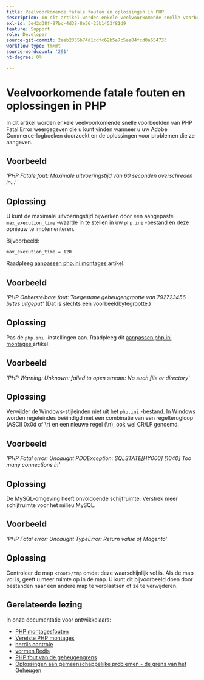 ```yaml
---
title: Veelvoorkomende fatale fouten en oplossingen in PHP
description: In dit artikel worden enkele veelvoorkomende snelle voorbeelden van PHP Fatal Error weergegeven die u kunt vinden wanneer u uw Adobe Commerce-logboeken doorzoekt en de oplossingen voor problemen die ze aangeven.
exl-id: 3e42d38f-97bc-4d38-8e36-23b1453f81d9
feature: Support
role: Developer
source-git-commit: 2aeb2355b74d1cdfc62b5e7c5aa04fcd0a654733
workflow-type: tm+mt
source-wordcount: '291'
ht-degree: 0%

---
```


# Veelvoorkomende fatale fouten en oplossingen in PHP

In dit artikel worden enkele veelvoorkomende snelle voorbeelden van PHP Fatal Error weergegeven die u kunt vinden wanneer u uw Adobe Commerce-logboeken doorzoekt en de oplossingen voor problemen die ze aangeven.

## Voorbeeld

*&#39;PHP Fatale fout: Maximale uitvoeringstijd van 60 seconden overschreden in...&#39;*

## Oplossing

U kunt de maximale uitvoeringstijd bijwerken door een aangepaste `max_execution_time` -waarde in te stellen in uw `php.ini` -bestand en deze opnieuw te implementeren.

Bijvoorbeeld:

`max_execution_time = 120`

Raadpleeg [ aanpassen php.ini montages ](https://experienceleague.adobe.com/nl/docs/commerce-cloud-service/user-guide/configure/app/php-settings) artikel.

## Voorbeeld

*&#39;PHP Onherstelbare fout: Toegestane geheugengrootte van 792723456 bytes uitgeput&#39;* (Dat is slechts een voorbeeldbytegrootte.)

## Oplossing

Pas de `php.ini` -instellingen aan. Raadpleeg dit [ aanpassen php.ini montages ](https://experienceleague.adobe.com/nl/docs/commerce-cloud-service/user-guide/configure/app/php-settings) artikel.

## Voorbeeld

*&#39;PHP Warning: Unknown: failed to open stream: No such file or directory&#39;*

## Oplossing

Verwijder de Windows-stijleinden niet uit het `php.ini` -bestand. In Windows worden regeleindes beëindigd met een combinatie van een regelterugloop (ASCII 0x0d of \r) en een nieuwe regel (\n), ook wel CR/LF genoemd.

## Voorbeeld

*&#39;PHP Fatal error: Uncaught PDOException: SQLSTATE\[HY000\] \[1040\] Too many connections in&#39;*

## Oplossing

De MySQL-omgeving heeft onvoldoende schijfruimte. Verstrek meer schijfruimte voor het milieu MySQL.

## Voorbeeld

*&#39;PHP Fatal error: Uncaught TypeError: Return value of Magento&#39;*

## Oplossing

Controleer de map `<root>/tmp` omdat deze waarschijnlijk vol is. Als de map vol is, geeft u meer ruimte op in de map. U kunt dit bijvoorbeeld doen door bestanden naar een andere map te verplaatsen of ze te verwijderen.

## Gerelateerde lezing

In onze documentatie voor ontwikkelaars:

* [ PHP montagesfouten ](https://experienceleague.adobe.com/nl/docs/commerce-knowledge-base/kb/troubleshooting/overview)
* [ Vereiste PHP montages ](https://experienceleague.adobe.com/nl/docs/commerce-operations/installation-guide/prerequisites/php-settings)
* [ herdis controle ](https://experienceleague.adobe.com/nl/docs/commerce-operations/configuration-guide/cache/redis/redis-session#verify-redis-connection)
* [ vormen Redis ](https://experienceleague.adobe.com/nl/docs/commerce-operations/configuration-guide/cache/redis/config-redis)
* [ PHP fout van de geheugengrens ](https://experienceleague.adobe.com/nl/docs/commerce-knowledge-base/kb/troubleshooting/overview)
* [ Oplossingen aan gemeenschappelijke problemen - de grens van het Geheugen ](https://developer.adobe.com/commerce/testing/guide/unit/command-line/#solutions-to-common-problems)
